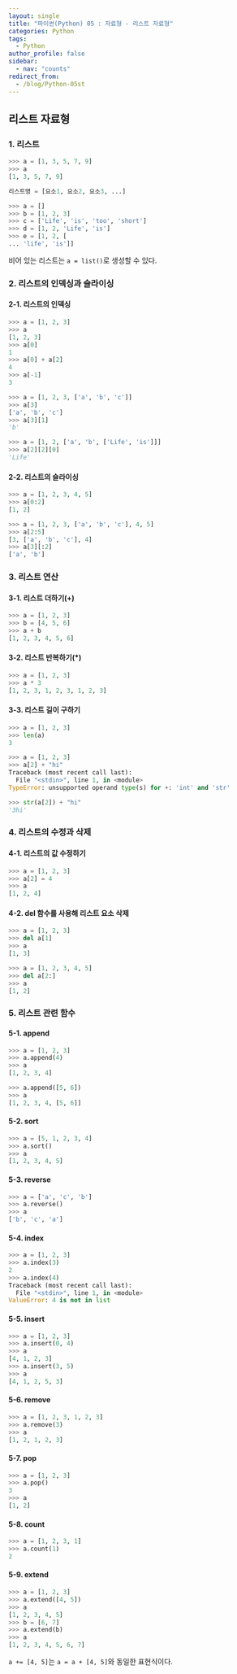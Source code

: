 ```yaml
---
layout: single
title: "파이썬(Python) 05 : 자료형 - 리스트 자료형"
categories: Python
tags:
  - Python
author_profile: false
sidebar:
  - nav: "counts"
redirect_from:
  - /blog/Python-05st
---
```

## 리스트 자료형

### 1. 리스트

```python
>>> a = [1, 3, 5, 7, 9]
>>> a
[1, 3, 5, 7, 9]
```

```python
리스트명 = [요소1, 요소2, 요소3, ...]
```

```python
>>> a = []
>>> b = [1, 2, 3]
>>> c = ['Life', 'is', 'too', 'short']
>>> d = [1, 2, 'Life', 'is']
>>> e = [1, 2, [
... 'life', 'is']]
```

비어 있는 리스트는 `a = list()`로 생성할 수 있다.

### 2. 리스트의 인덱싱과 슬라이싱

#### 2-1. 리스트의 인덱싱

```python
>>> a = [1, 2, 3]
>>> a
[1, 2, 3]
>>> a[0]
1
>>> a[0] + a[2]
4
>>> a[-1]
3
```

```python
>>> a = [1, 2, 3, ['a', 'b', 'c']]
>>> a[3]
['a', 'b', 'c']
>>> a[3][1]
'b'
```

```python
>>> a = [1, 2, ['a', 'b', ['Life', 'is']]]
>>> a[2][2][0]
'Life'
```

#### 2-2. 리스트의 슬라이싱

```python
>>> a = [1, 2, 3, 4, 5]
>>> a[0:2]
[1, 2]
```

```python
>>> a = [1, 2, 3, ['a', 'b', 'c'], 4, 5]
>>> a[2:5]
[3, ['a', 'b', 'c'], 4]
>>> a[3][:2]
['a', 'b']
```

### 3. 리스트 연산

#### 3-1. 리스트 더하기(\+)

```python
>>> a = [1, 2, 3]
>>> b = [4, 5, 6]
>>> a + b
[1, 2, 3, 4, 5, 6]
```

#### 3-2. 리스트 반복하기(\*)

```python
>>> a = [1, 2, 3]
>>> a * 3
[1, 2, 3, 1, 2, 3, 1, 2, 3]
```

#### 3-3. 리스트 길이 구하기

```python
>>> a = [1, 2, 3]
>>> len(a)
3
```

```python
>>> a = [1, 2, 3]
>>> a[2] + "hi"
Traceback (most recent call last):
  File "<stdin>", line 1, in <module>
TypeError: unsupported operand type(s) for +: 'int' and 'str'
```

```python
>>> str(a[2]) + "hi"
'3hi'
```

### 4. 리스트의 수정과 삭제

#### 4-1. 리스트의 값 수정하기

```python
>>> a = [1, 2, 3]
>>> a[2] = 4
>>> a
[1, 2, 4]
```

#### 4-2. del 함수를 사용해 리스트 요소 삭제

```python
>>> a = [1, 2, 3]
>>> del a[1]
>>> a
[1, 3]
```

```python
>>> a = [1, 2, 3, 4, 5]
>>> del a[2:]
>>> a
[1, 2]
```

### 5. 리스트 관련 함수

#### 5-1. append

```python
>>> a = [1, 2, 3]
>>> a.append(4)
>>> a
[1, 2, 3, 4]
```

```python
>>> a.append([5, 6])
>>> a
[1, 2, 3, 4, [5, 6]]
```

#### 5-2. sort

```python
>>> a = [5, 1, 2, 3, 4]
>>> a.sort()
>>> a
[1, 2, 3, 4, 5]
```

#### 5-3. reverse

```python
>>> a = ['a', 'c', 'b']
>>> a.reverse()
>>> a
['b', 'c', 'a']
```

#### 5-4. index

```python
>>> a = [1, 2, 3]
>>> a.index(3)
2
>>> a.index(4)
Traceback (most recent call last):
  File "<stdin>", line 1, in <module>
ValueError: 4 is not in list
```

#### 5-5. insert

```python
>>> a = [1, 2, 3]
>>> a.insert(0, 4)
>>> a
[4, 1, 2, 3]
>>> a.insert(3, 5)
>>> a
[4, 1, 2, 5, 3]
```

#### 5-6. remove

```python
>>> a = [1, 2, 3, 1, 2, 3]
>>> a.remove(3)
>>> a
[1, 2, 1, 2, 3]
```

#### 5-7. pop

```python
>>> a = [1, 2, 3]
>>> a.pop()
3
>>> a
[1, 2]
```

#### 5-8. count

```python
>>> a = [1, 2, 3, 1]
>>> a.count(1)
2
```

#### 5-9. extend

```python
>>> a = [1, 2, 3]
>>> a.extend([4, 5])
>>> a
[1, 2, 3, 4, 5]
>>> b = [6, 7]
>>> a.extend(b)
>>> a
[1, 2, 3, 4, 5, 6, 7]
```

`a += [4, 5]`는 `a = a + [4, 5]`와 동일한 표현식이다.